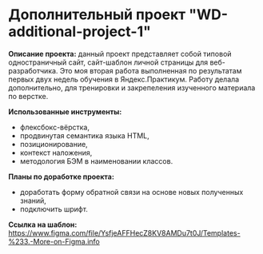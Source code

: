 # Дополнительный проект "WD-additional-project-1" 

**Описание проекта:** данный проект представляет собой типовой одностраничный сайт, сайт-шаблон личной страницы для веб-разработчика.
Это моя вторая работа выполненная по результатам первых двух недель обучения в Яндекс.Практикум. 
Работу делала дополнительно, для тренировки и закрепеления изученного материала по верстке.

**Использованные инструменты:**
* флексбокс-вёрстка,
* продвинутая семантика языка HTML,
* позиционирование,
* контекст наложения,
* методология БЭМ в наименовании классов. 

**Планы по доработке проекта:**
* доработать форму обратной связи на основе новых полученных знаний,
* подключить шрифт.

**Ссылка на шаблон:** https://www.figma.com/file/YsfjeAFFHecZ8KV8AMDu7t0J/Templates-%233.-More-on-Figma.info 
